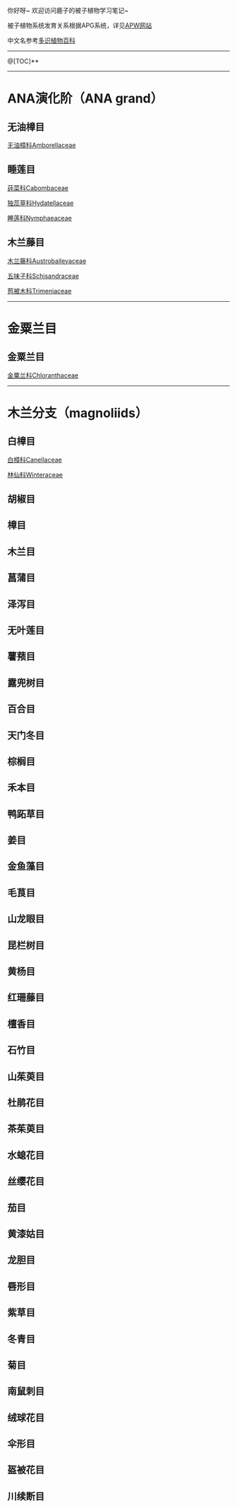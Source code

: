 你好呀~ 欢迎访问鹿子的被子植物学习笔记~被子植物系统发育关系根据APG系统，详见[APW网站](http://www.mobot.org/MOBOT/research/APweb/)中文名参考[多识植物百科](http://duocet.ibiodiversity.net/index.php?title=首页)---@[TOC]**---# ANA演化阶（ANA grand）## 无油樟目[无油樟科Amborellaceae]()## 睡莲目[莼菜科Cabombaceae]()[独蕊草科Hydatellaceae]()[睡莲科Nymphaeaceae]()## 木兰藤目[木兰藤科Austrobaileyaceae]()[五味子科Schisandraceae]()[苞被木科Trimeniaceae]()---# 金粟兰目## 金粟兰目[金粟兰科Chloranthaceae]()---# 木兰分支（magnoliids）## 白樟目[白樟科Canellaceae]()[林仙科Winteraceae]()## 胡椒目## 樟目## 木兰目## 菖蒲目## 泽泻目## 无叶莲目## 薯蓣目## 露兜树目## 百合目## 天门冬目## 棕榈目## 禾本目## 鸭跖草目## 姜目## 金鱼藻目## 毛茛目## 山龙眼目## 昆栏树目## 黄杨目## ## ## ## ## ## ## ## ## ## ## ## ## ## ## ## ## 红珊藤目## 檀香目## 石竹目## 山茱萸目## 杜鹃花目## 茶茱萸目## 水螅花目## 丝缨花目## 茄目## 黄漆姑目## 龙胆目## 唇形目## 紫草目## 冬青目## 菊目## 南鼠刺目## 绒球花目## 伞形目## 盔被花目## 川续断目[]()[]()[]()[]()[]()[]()[]()[]()[]()[]()[]()[]()[]()[]()[]()